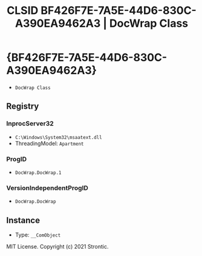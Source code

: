 ﻿---
title: "CLSID BF426F7E-7A5E-44D6-830C-A390EA9462A3 | DocWrap Class"
excerpt: What is COM-Object CLSID BF426F7E-7A5E-44D6-830C-A390EA9462A3?
---

# {BF426F7E-7A5E-44D6-830C-A390EA9462A3}

* `DocWrap Class`

## Registry


### InprocServer32

* `C:\Windows\System32\msaatext.dll`
* ThreadingModel: `Apartment`

### ProgID

* `DocWrap.DocWrap.1`

### VersionIndependentProgID

* `DocWrap.DocWrap`

## Instance

* Type: `__ComObject`

MIT License. Copyright (c) 2021 Strontic.


